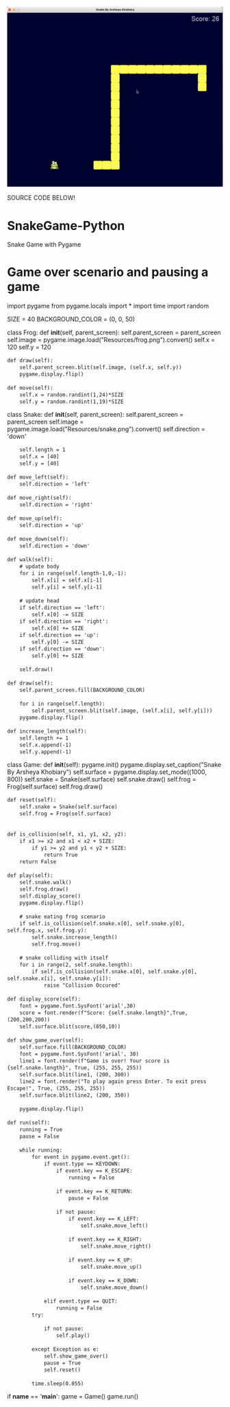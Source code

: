 ![Screenshot](snakegame.png)

SOURCE CODE BELOW!


# SnakeGame-Python
Snake Game with Pygame

# Game over scenario and pausing a game

import pygame
from pygame.locals import *
import time
import random

SIZE = 40
BACKGROUND_COLOR = (0, 0, 50)

class Frog:
    def __init__(self, parent_screen):
        self.parent_screen = parent_screen
        self.image = pygame.image.load("Resources/frog.png").convert()
        self.x = 120
        self.y = 120

    def draw(self):
        self.parent_screen.blit(self.image, (self.x, self.y))
        pygame.display.flip()

    def move(self):
        self.x = random.randint(1,24)*SIZE
        self.y = random.randint(1,19)*SIZE

class Snake:
    def __init__(self, parent_screen):
        self.parent_screen = parent_screen
        self.image = pygame.image.load("Resources/snake.png").convert()
        self.direction = 'down'

        self.length = 1
        self.x = [40]
        self.y = [40]

    def move_left(self):
        self.direction = 'left'

    def move_right(self):
        self.direction = 'right'

    def move_up(self):
        self.direction = 'up'

    def move_down(self):
        self.direction = 'down'

    def walk(self):
        # update body
        for i in range(self.length-1,0,-1):
            self.x[i] = self.x[i-1]
            self.y[i] = self.y[i-1]

        # update head
        if self.direction == 'left':
            self.x[0] -= SIZE
        if self.direction == 'right':
            self.x[0] += SIZE
        if self.direction == 'up':
            self.y[0] -= SIZE
        if self.direction == 'down':
            self.y[0] += SIZE

        self.draw()

    def draw(self):
        self.parent_screen.fill(BACKGROUND_COLOR)

        for i in range(self.length):
            self.parent_screen.blit(self.image, (self.x[i], self.y[i]))
        pygame.display.flip()

    def increase_length(self):
        self.length += 1
        self.x.append(-1)
        self.y.append(-1)

class Game:
    def __init__(self):
        pygame.init()
        pygame.display.set_caption("Snake By Arsheya Khobiary")
        self.surface = pygame.display.set_mode((1000, 800))
        self.snake = Snake(self.surface)
        self.snake.draw()
        self.frog = Frog(self.surface)
        self.frog.draw()

    def reset(self):
        self.snake = Snake(self.surface)
        self.frog = Frog(self.surface)


    def is_collision(self, x1, y1, x2, y2):
        if x1 >= x2 and x1 < x2 + SIZE:
            if y1 >= y2 and y1 < y2 + SIZE:
                return True
        return False

    def play(self):
        self.snake.walk()
        self.frog.draw()
        self.display_score()
        pygame.display.flip()

        # snake eating frog scenario
        if self.is_collision(self.snake.x[0], self.snake.y[0], self.frog.x, self.frog.y):
            self.snake.increase_length()
            self.frog.move()

        # snake colliding with itself
        for i in range(2, self.snake.length):
            if self.is_collision(self.snake.x[0], self.snake.y[0], self.snake.x[i], self.snake.y[i]):
                raise "Collision Occured"

    def display_score(self):
        font = pygame.font.SysFont('arial',30)
        score = font.render(f"Score: {self.snake.length}",True,(200,200,200))
        self.surface.blit(score,(850,10))

    def show_game_over(self):
        self.surface.fill(BACKGROUND_COLOR)
        font = pygame.font.SysFont('arial', 30) 
        line1 = font.render(f"Game is over! Your score is {self.snake.length}", True, (255, 255, 255))
        self.surface.blit(line1, (200, 300))
        line2 = font.render("To play again press Enter. To exit press Escape!", True, (255, 255, 255))
        self.surface.blit(line2, (200, 350))

        pygame.display.flip()

    def run(self):
        running = True
        pause = False

        while running:
            for event in pygame.event.get():
                if event.type == KEYDOWN:
                    if event.key == K_ESCAPE:
                        running = False

                    if event.key == K_RETURN:
                        pause = False

                    if not pause:
                        if event.key == K_LEFT:
                            self.snake.move_left()

                        if event.key == K_RIGHT:
                            self.snake.move_right()

                        if event.key == K_UP:
                            self.snake.move_up()

                        if event.key == K_DOWN:
                            self.snake.move_down()

                elif event.type == QUIT:
                    running = False
            try:

                if not pause:
                    self.play()

            except Exception as e:
                self.show_game_over()
                pause = True
                self.reset()

            time.sleep(0.055)

if __name__ == '__main__':
    game = Game()
    game.run()

